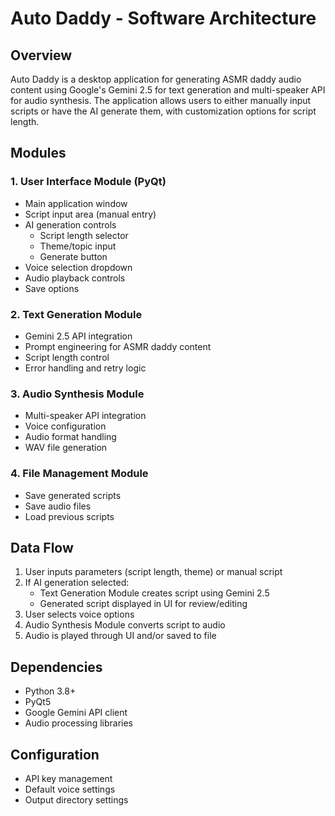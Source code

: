 # Auto Daddy - Software Architecture

## Overview
Auto Daddy is a desktop application for generating ASMR daddy audio content using Google's Gemini 2.5 for text generation and multi-speaker API for audio synthesis. The application allows users to either manually input scripts or have the AI generate them, with customization options for script length.

## Modules

### 1. User Interface Module (PyQt)
- Main application window
- Script input area (manual entry)
- AI generation controls
  - Script length selector
  - Theme/topic input
  - Generate button
- Voice selection dropdown
- Audio playback controls
- Save options

### 2. Text Generation Module
- Gemini 2.5 API integration
- Prompt engineering for ASMR daddy content
- Script length control
- Error handling and retry logic

### 3. Audio Synthesis Module
- Multi-speaker API integration
- Voice configuration
- Audio format handling
- WAV file generation

### 4. File Management Module
- Save generated scripts
- Save audio files
- Load previous scripts

## Data Flow
1. User inputs parameters (script length, theme) or manual script
2. If AI generation selected:
   - Text Generation Module creates script using Gemini 2.5
   - Generated script displayed in UI for review/editing
3. User selects voice options
4. Audio Synthesis Module converts script to audio
5. Audio is played through UI and/or saved to file

## Dependencies
- Python 3.8+
- PyQt5
- Google Gemini API client
- Audio processing libraries

## Configuration
- API key management
- Default voice settings
- Output directory settings
